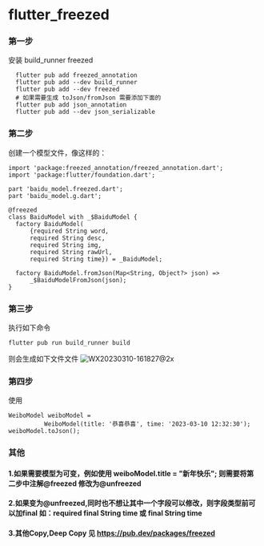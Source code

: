 # flutter_freezed


### 第一步 
安装 build_runner freezed 
```
  flutter pub add freezed_annotation
  flutter pub add --dev build_runner
  flutter pub add --dev freezed
  # 如果需要生成 toJson/fromJson 需要添加下面的
  flutter pub add json_annotation
  flutter pub add --dev json_serializable
```

### 第二步
创建一个模型文件，像这样的：
```
import 'package:freezed_annotation/freezed_annotation.dart';
import 'package:flutter/foundation.dart';

part 'baidu_model.freezed.dart';
part 'baidu_model.g.dart';

@freezed
class BaiduModel with _$BaiduModel {
  factory BaiduModel(
      {required String word,
      required String desc,
      required String img,
      required String rawUrl,
      required String time}) = _BaiduModel;

  factory BaiduModel.fromJson(Map<String, Object?> json) =>
      _$BaiduModelFromJson(json);
}

```

### 第三步
执行如下命令
```
flutter pub run build_runner build
```
则会生成如下文件文件
![WX20230310-161827@2x](https://user-images.githubusercontent.com/17973224/224261502-d9b6ca6e-245b-4a27-bfc7-fc777b84042f.png)

### 第四步
使用
```
WeiboModel weiboModel =
          WeiboModel(title: '恭喜恭喜', time: '2023-03-10 12:32:30');
weiboModel.toJson();
```

### 其他
#### 1.如果需要模型为可变，例如使用 weiboModel.title = "新年快乐"; 则需要将第二步中注解@freezed 修改为@unfreezed
#### 2.如果变为@unfreezed,同时也不想让其中一个字段可以修改，则字段类型前可以加final 如：required final String time 或 final String time
#### 3.其他Copy,Deep Copy 见 https://pub.dev/packages/freezed









